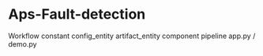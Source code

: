 # Aps-Fault-detection
Workflow
constant
config_entity
artifact_entity
component
pipeline
app.py / demo.py